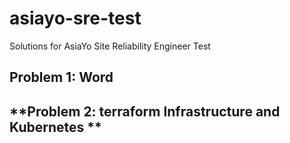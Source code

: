 # asiayo-sre-test
Solutions for AsiaYo Site Reliability Engineer Test

## **Problem 1: Word**



## **Problem 2: terraform Infrastructure and Kubernetes **

